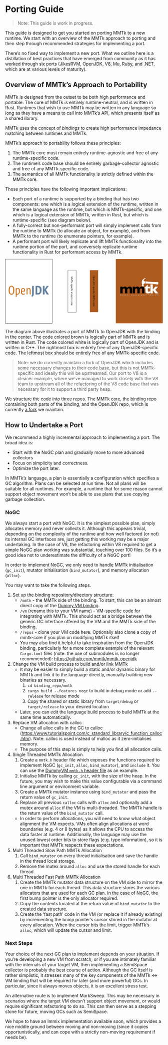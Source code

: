 # Porting Guide
> Note: This guide is work in progress.

This guide is designed to get you started on porting MMTk to a new runtime. We start with an overview of the MMTk approach to porting and then step through recommended strategies for implementing a port.

There’s no fixed way to implement a new port.   What we outline here is a distillation of best practices that have emerged from community as it has worked through six ports (JikesRVM, OpenJDK, V8, Mu, Ruby, and .NET, which are at various levels of maturity).

## Overview of MMTk’s Approach to Portability

MMTk is designed from the outset to be both high performance and portable.  The core of MMTk is entirely runtime-neutral, and is written in Rust.   Runtimes that wish to use MMTk may be written in any language so long as they have a means to call into MMTk’s API, which presents itself as a shared library.  

MMTk uses the concept of *bindings* to create high performance impedance matching between runtimes and MMTk.

MMTk’s approach to portability follows these principles:
 1. The MMTk core must remain entirely runtime-agnostic and free of any runtime-specific code.
 2. The runtime’s code base should be entirely garbage-collector agnostic and free of any MMTk-specific code.
 3. The semantics of all MMTk functionality is strictly defined within the MMTk core.

Those principles have the following important implications:
 - Each port of a runtime is supported by a binding that has two components: one which is a logical extension of the runtime, written in the same language as the runtime, but which is MMTk-specific, and one which is a logical extension of MMTk, written in Rust, but which is runtime-specific (see diagram below).
 - A fully-correct but non-performant port will simply implement calls from the runtime to MMTk (to allocate an object, for example), and from MMTk to the runtime (to enumerate pointers, for example).
 - A performant port will likely replicate and lift MMTk functionality into the runtime portion of the port, and conversely replicate runtime functionality in Rust for performant access by MMTk.

![A diagram with four boxes, left to right: OpenJDK, MMTk-specific mutator code, OpenJDK-specific MMTk code, MMTk](bindings.png)

The diagram above illustrates a port of MMTk to OpenJDK with the binding in the center.    The code colored brown is logically part of MMTk and is written in Rust.   The code colored white is logically part of OpenJDK and is written in C++.   The rightmost box is entirely free of any OpenJDK-specific code.   The leftmost box should be entirely free of any MMTk-specific code.

> Note: we do currently maintain a fork of OpenJDK which includes some necessary changes to their code base, but this is not MMTk-specific and ideally this will be upstreamed.  Our port to V8 is a cleaner example, where we’ve managed to work closely with the V8 team to upstream all of the refactoring of the V8 code base that was necessary for it to support a third party heap.

We structure the code into three repos.  The [MMTk core](https://github.com/mmtk/mmtk-core), the [binding repo](https://github.com/mmtk/mmtk-openjdk) containing both parts of the binding, and the OpenJDK repo, which is currently [a fork](https://github.com/mmtk/openjdk) we maintain.

## How to Undertake a Port
We recommend a highly incremental approach to implementing a port.   The broad idea is:
 - Start with the NoGC plan and gradually move to more advanced collectors
 - Focus on simplicity and correctness.
 - Optimize the port later.

In MMTk’s language, a plan is essentially a configuration which specifies a GC algorithm.   Plans can be selected at run time.   Not all plans will be suitable for all runtimes.   For example, a runtime that for some reason cannot support object movement won’t be able to use plans that use copying garbage collection.


### NoGC
We always start a port with NoGC.  It is the simplest possible plan, simply allocates memory and never collects it.   Although this appears trivial, depending on the complexity of the runtime and how well factored (or not) its internal GC interfaces are, just getting this working may be a major undertaking.   In the case of V8, the refactoring within V8 required to get a simple NoGC plan working was substantial, touching over 100 files.   So it’s a good idea not to underestimate the difficulty of a NoGC port!

In order to implement NoGC, we only need to handle MMTk initialisation (`gc_init`), mutator initialisation (`bind_mutator`), and memory allocation (`alloc`).

You may want to take the following steps.
 
1. Set up the binding repository/directory structure:
    - `/mmtk` - the MMTk side of the binding. To start, this can be an almost direct copy of the [Dummy VM binding](https://github.com/mmtk/mmtk-core/tree/master/vmbindings/dummyvm).
    - `/vm` (rename this to your VM name) - VM-specific code for integrating with MMTk. This should act as a bridge between the generic GC interface offered by the VM and the MMTk side of the binding.
    - `/repos` - clone your VM code here. Optionally also clone a copy of mmtk-core if you plan on modifying MMTk itself 
    - You may also find it helpful to take inspiration from the OpenJDK binding, particularly for a more complete example of the relevant `Cargo.toml` files (note: the use of submodules is no longer recommended): https://github.com/mmtk/mmtk-openjdk 
2. Change the VM build process to build and/or link MMTk
    - It may be easier to simply build a static and/or dynamic binary for MMTk and link it to the language directly, manually building new binaries as necessary. 
        1. `cd binding_repo/mmtk`
        2. `cargo build --features nogc` to build in debug mode or add `--release` for release mode
        3. Copy the shared or static library from `target/debug` or `target/release` to your desired location
    - Later, you can edit the language build process to build MMTk at the same time automatically.
3. Replace VM allocation with calloc
    - Change all alloc calls in the GC to calloc (https://www.tutorialspoint.com/c_standard_library/c_function_calloc.htm). Note: calloc is used instead of malloc as it zero-initialises memory.
    - The purpose of this step is simply to help you find all allocation calls.
4. Single Threaded MMTk Allocation
    1. Create a `mmtk.h` header file which exposes the functions required to implement NoGC (`gc_init`, `alloc`, `bind_mutator`), and `include` it. You can use the [DummyVM `mmtk.h` header file](https://github.com/mmtk/mmtk-core/blob/master/vmbindings/dummyvm/api/mmtk.h) as an example.
    2. Initialise MMTk by calling `gc_init`, with the size of the heap. In the future, you may wish to make this value configurable via a command line argument or environment variable.
    3. Create a MMTk mutator instance using `bind_mutator` and pass the return value of `gc_init`.
    4. Replace all previous `calloc` calls with `alloc` and optionally add a mutex around `alloc` if the VM is multi-threaded. The MMTk handle is the return value of the `bind_mutator` call.
    - In order to perform allocations, you will need to know what object alignment the VM expects. VMs often align allocations at word boundaries (e.g. 4 or 8 bytes) as it allows the CPU to access the data faster at runtime. Additionally, the language may use the unused lowest order bits to store flags (e.g. type information), so it is important that MMTk respects these expectations.
5. Multi Threaded Slow Path MMTk Allocation
    1. Call `bind_mutator` on every thread initialisation and save the handle in the thread local storage.
    2. Remove the mutex around `alloc` and use the stored handle for each thread.
6. Multi Threaded Fast Path MMTk Allocation
    1. Create the MMTk mutator data structure on the VM side to mirror the one in MMTk for each thread. This data structure stores the various allocators that are used for each GC plan. In the case of NoGC, the first bump pointer is the only allocator required.
    2. Copy the contents located at the return value of `bind_mutator` to the created data structure.
    3. Create the ‘fast path’ code in the VM (or replace it if already existing) by incrementing the bump pointer’s cursor stored in the mutator at every allocation. When the cursor hits the limit, trigger MMTk’s `alloc`, which will update the cursor and limit.
### Next Steps
Your choice of the next GC plan to implement depends on your situation. If you’re developing a new VM from scratch, or if you are intimately familiar with the internals of your target VM, then implementing a SemiSpace collector is probably the best course of action. Although the GC itself is rather simplistic, it stresses many of the key components of the MMTk <-> VM binding that will be required for later (and more powerful) GCs.   In particular, since it always moves objects, it is an excellent stress test.

An alternative route is to implement MarkSweep. This may be necessary in scenarios where the target VM doesn’t support object movement, or would require significant refactoring to do so. This can then serve as a stepping stone for future, moving GCs such as SemiSpace. 

We hope to have an Immix implementation available soon, which provides a nice middle ground between moving and non-moving (since it copies opportunistically, and can cope with a strictly non-moving requirement if needs be).
